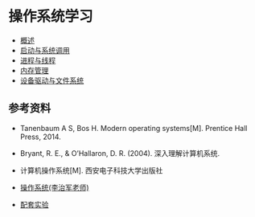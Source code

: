 # 操作系统学习  
- [概述](https://github.com/ChenLiang-Vic/Personal-notes/blob/master/%E6%93%8D%E4%BD%9C%E7%B3%BB%E7%BB%9F/doc/%E6%A6%82%E8%BF%B0.md)
- [启动与系统调用](https://github.com/ChenLiang-Vic/Personal-Notes/blob/master/%E6%93%8D%E4%BD%9C%E7%B3%BB%E7%BB%9F/doc/%E5%90%AF%E5%8A%A8%E4%B8%8E%E7%B3%BB%E7%BB%9F%E8%B0%83%E7%94%A8.md)
- [进程与线程](https://github.com/ChenLiang-Vic/Personal-Notes/blob/master/%E6%93%8D%E4%BD%9C%E7%B3%BB%E7%BB%9F/doc/%E8%BF%9B%E7%A8%8B%E4%B8%8E%E7%BA%BF%E7%A8%8B.md)
- [内存管理](https://github.com/ChenLiang-Vic/Personal-Notes/blob/master/%E6%93%8D%E4%BD%9C%E7%B3%BB%E7%BB%9F/doc/%E5%86%85%E5%AD%98%E7%AE%A1%E7%90%86.md)
- [设备驱动与文件系统](https://github.com/ChenLiang-Vic/Personal-Notes/blob/master/%E6%93%8D%E4%BD%9C%E7%B3%BB%E7%BB%9F/doc/%E8%AE%BE%E5%A4%87%E9%A9%B1%E5%8A%A8%E4%B8%8E%E6%96%87%E4%BB%B6%E7%B3%BB%E7%BB%9F.md)
## 参考资料  
- Tanenbaum A S, Bos H. Modern operating systems[M]. Prentice Hall Press, 2014.
- Bryant, R. E., & O’Hallaron, D. R. (2004). 深入理解计算机系统.
- 计算机操作系统[M]. 西安电子科技大学出版社
- [操作系统(李治军老师)](http://www.feemic.cn/mooc/icourse163/1002692015)  

- [配套实验](https://www.shiyanlou.com/courses/115)